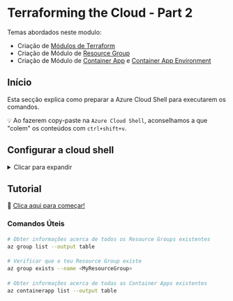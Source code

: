 # Terraforming the Cloud - Part 2

Temas abordados neste modulo:

* Criação de [Módulos de Terraform](https://www.terraform.io/docs/language/modules/syntax.html)
* Criação de Módulo de [Resource Group](https://registry.terraform.io/providers/hashicorp/azurerm/latest/docs/resources/resource_group)
* Criação de Módulo de [Container App](https://registry.terraform.io/providers/hashicorp/azurerm/latest/docs/resources/container_app) e [Container App Environment](https://registry.terraform.io/providers/hashicorp/azurerm/latest/docs/resources/container_app_environment)

## Início

Esta secção explica como preparar a Azure Cloud Shell para executarem os comandos.

💡 Ao fazerem copy-paste na `Azure Cloud Shell`, aconselhamos a que "colem" os conteúdos com `ctrl+shift+v`.

## Configurar a cloud shell

<details>

<summary>Clicar para expandir</summary>

Abrir o endereço com o botão direito do rato numa nova janela/tab (também podem ficar a premir o `ctrl` quando clicarem no link) : <a href="https://portal.azure.com" target="_blank">Open Azure Portal</a>

Autenticar na Azure Cloud:

![alt text](/images/sign_in.png)

Abrir a Cloud Shell:

![alt text](/images/cloud_shell.png)

Selecionar Bash:

![alt text](/images/bash_pshell.png)

Seleciona "Mount storage account" e a subscrição.

![alt text](/images/subscription.png)

Clica Apply depois das seleções.

![alt text](/images/subscription_apply.png)

Seleciona "Select existing storage account" e clica "Next"

![alt text](/images/mount_storage.png)

Seleciona a subscrição <>, o Resource Group "tf-azure-workshop-rg", a Storage account name "tfazureworkshopsatto" e o File share "fileshare" e clica "Select"

![alt text](/images/select_storage_account.png)

Mudar para o editor após a conexão ser realizada:

![alt text](/images/choose_editor.png)

Confirmar a mudança:

![alt text](/images/classic_shell.png)

Clonar o projeto:

```bash
git clone https://github.com/tentwentyone/terraforming-the-cloud-azure-basic-part2.git
```
💡 Ao fazerem copy-paste na `Azure Cloud Shell`, aconselhamos a que "colem" os conteúdos com `ctrl+shift+v`.

Mudar de diretório.

```bash
cd terraforming-the-cloud-azure-basic-part2
```

💡 Ao fazerem copy-paste na `Azure Cloud Shell`, aconselhamos a que "colem" os conteúdos com `ctrl+shift+v`.

Abrir o editor:

![alt text](/images/open_editor.png)

⚠️ NOTA: o editor não atualiza automaticamente quaisquer mudanças, é preciso clicar no botão de refresh, localizado aqui.

![alt text](/images/refresh_vscode.png)

Setup está completo!

![alt text](/images/setup_complete.png)

</details>

## Tutorial

🧭 [Clica aqui para começar!](tutorial.md)

### Comandos Úteis

```bash
# Obter informações acerca de todos os Resource Groups existentes
az group list --output table

# Verificar que o teu Resource Group existe
az group exists --name <MyResourceGroup>

# Obter informações acerca de todas as Container Apps existentes
az containerapp list --output table

```
